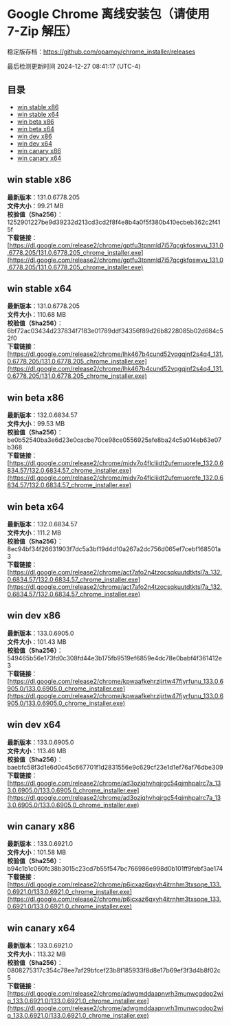 # Google Chrome 离线安装包（请使用 7-Zip 解压）
稳定版存档：<https://github.com/opamoy/chrome_installer/releases>

最后检测更新时间
2024-12-27 08:41:17 (UTC-4)


## 目录
* [win stable x86](https://github.com/opamoy/chrome_installer?tab=readme-ov-file#win-stable-x86)
* [win stable x64](https://github.com/opamoy/chrome_installer?tab=readme-ov-file#win-stable-x64)
* [win beta x86](https://github.com/opamoy/chrome_installer?tab=readme-ov-file#win-beta-x86)
* [win beta x64](https://github.com/opamoy/chrome_installer?tab=readme-ov-file#win-beta-x64)
* [win dev x86](https://github.com/opamoy/chrome_installer?tab=readme-ov-file#win-dev-x86)
* [win dev x64](https://github.com/opamoy/chrome_installer?tab=readme-ov-file#win-dev-x64)
* [win canary x86](https://github.com/opamoy/chrome_installer?tab=readme-ov-file#win-canary-x86)
* [win canary x64](https://github.com/opamoy/chrome_installer?tab=readme-ov-file#win-canary-x64)

## win stable x86
**最新版本**：131.0.6778.205  
**文件大小**：99.21 MB  
**校验值（Sha256）**：1252901227be9d39232d213cd3cd2f8f4e8b4a0f5f380b410ecbeb362c2f415f  
**下载链接**：[https://dl.google.com/release2/chrome/gptfu3tpnmld7i57qcgkfoswvu_131.0.6778.205/131.0.6778.205_chrome_installer.exe](https://dl.google.com/release2/chrome/gptfu3tpnmld7i57qcgkfoswvu_131.0.6778.205/131.0.6778.205_chrome_installer.exe)  

## win stable x64
**最新版本**：131.0.6778.205  
**文件大小**：110.68 MB  
**校验值（Sha256）**：6bf72ac03434d237834f7183e01789ddf34356f89d26b8228085b02d684c52f0  
**下载链接**：[https://dl.google.com/release2/chrome/lhk467b4cund52vqgqjnf2s4q4_131.0.6778.205/131.0.6778.205_chrome_installer.exe](https://dl.google.com/release2/chrome/lhk467b4cund52vqgqjnf2s4q4_131.0.6778.205/131.0.6778.205_chrome_installer.exe)  

## win beta x86
**最新版本**：132.0.6834.57  
**文件大小**：99.53 MB  
**校验值（Sha256）**：be0b52540ba3e6d23e0cacbe70ce98ce0556925afe8ba24c5a014eb63e07b368  
**下载链接**：[https://dl.google.com/release2/chrome/midv7o4flcliidt2ufemuorefe_132.0.6834.57/132.0.6834.57_chrome_installer.exe](https://dl.google.com/release2/chrome/midv7o4flcliidt2ufemuorefe_132.0.6834.57/132.0.6834.57_chrome_installer.exe)  

## win beta x64
**最新版本**：132.0.6834.57  
**文件大小**：111.2 MB  
**校验值（Sha256）**：8ec94bf34f26631903f7dc5a3bf19d4d10a267a2dc756d065ef7cebf168501a3  
**下载链接**：[https://dl.google.com/release2/chrome/act7afo2n4tzocsqkuutdtktsl7a_132.0.6834.57/132.0.6834.57_chrome_installer.exe](https://dl.google.com/release2/chrome/act7afo2n4tzocsqkuutdtktsl7a_132.0.6834.57/132.0.6834.57_chrome_installer.exe)  

## win dev x86
**最新版本**：133.0.6905.0  
**文件大小**：101.43 MB  
**校验值（Sha256）**：549465b56e173fd0c308fd44e3b175fb9519ef6859e4dc78e0babf4f361412e3  
**下载链接**：[https://dl.google.com/release2/chrome/kpwaafkehrzijrtw47fjyrfunu_133.0.6905.0/133.0.6905.0_chrome_installer.exe](https://dl.google.com/release2/chrome/kpwaafkehrzijrtw47fjyrfunu_133.0.6905.0/133.0.6905.0_chrome_installer.exe)  

## win dev x64
**最新版本**：133.0.6905.0  
**文件大小**：113.46 MB  
**校验值（Sha256）**：baebfc58f3d1e6d0c45c667701f1d2831556e9c629cf23e1d1ef76af76dbe309  
**下载链接**：[https://dl.google.com/release2/chrome/ad3ozjqhvhqjrgc54qjmhpalrc7a_133.0.6905.0/133.0.6905.0_chrome_installer.exe](https://dl.google.com/release2/chrome/ad3ozjqhvhqjrgc54qjmhpalrc7a_133.0.6905.0/133.0.6905.0_chrome_installer.exe)  

## win canary x86
**最新版本**：133.0.6921.0  
**文件大小**：101.58 MB  
**校验值（Sha256）**：b94c1b1c060fc38b3015c23cd7b55f547bc766986e998d0b101ff9febf3ae174  
**下载链接**：[https://dl.google.com/release2/chrome/p6icxaz6qxyh4itrnhm3txsoqe_133.0.6921.0/133.0.6921.0_chrome_installer.exe](https://dl.google.com/release2/chrome/p6icxaz6qxyh4itrnhm3txsoqe_133.0.6921.0/133.0.6921.0_chrome_installer.exe)  

## win canary x64
**最新版本**：133.0.6921.0  
**文件大小**：113.32 MB  
**校验值（Sha256）**：0808275317c354c78ee7af29bfcef23b8f185933f8d8e17b69ef3f3d4b8f02c5  
**下载链接**：[https://dl.google.com/release2/chrome/adwgmddaapnvrh3munwcgdop2wiq_133.0.6921.0/133.0.6921.0_chrome_installer.exe](https://dl.google.com/release2/chrome/adwgmddaapnvrh3munwcgdop2wiq_133.0.6921.0/133.0.6921.0_chrome_installer.exe)  

